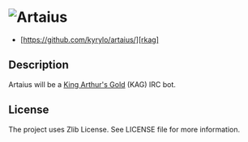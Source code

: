 ![Artaius][logo]
================

* [https://github.com/kyrylo/artaius/][rkag]

Description
-----------

Artaius will be a [King Arthur's Gold][kag] (KAG) IRC bot.

License
-------

The project uses Zlib License. See LICENSE file for more information.

[logo]: http://img-fotki.yandex.ru/get/6210/98991937.9/0_7735e_6d44a25d_orig "Artaius logo"
[rkag]: https://github.com/kyrylo/artaius/ "Home page"
[kag]: http://kag2d.com/
